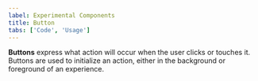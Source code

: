 ```yaml
---
label: Experimental Components
title: Button
tabs: ['Code', 'Usage']
---
```


<page-intro>**Buttons** express what action will occur when the user clicks or touches it. Buttons are used to initialize an action, either in the background or foreground of an experience.</page-intro>

<component 
    name="Experimental Primary Button"
    component="button"
    variation="button--primary" 
    experimental="true"
    >
</component>
<component 
    name="Experimental Secondary Button"
    component="button"
    variation="button--secondary" 
    experimental="true"
    >
</component>
<component 
    name="Experimental Tertiary Button"
    component="button"
    variation="button--tertiary" 
    experimental="true"
    >
</component>
<component 
    name="Experimental Ghost Button"
    component="button"
    variation="button--ghost" 
    experimental="true"
    >
</component>
<component 
    name="Experimental Danger button"
    component="button"
    variation="button--danger--primary" 
    experimental="true"
    >
</component>
<component 
    name="Experimental Small Primary button"
    component="button"
    variation="button--primary--small" 
    experimental="true"
    >
</component>
<component 
    name="Experimental Small secondary button"
    component="button"
    variation="button--secondary--small" 
    experimental="true"
    >
</component>
<component 
    name="Experimental Small tertiary button"
    component="button"
    variation="button--tertiary--small" 
    experimental="true"
    >
</component>
<component 
    name="Experimental Small ghost button"
    component="button"
    variation="button--ghost--small" 
    experimental="true"
    >
</component>
<component 
    name="Experimental Small danger button"
    component="button"
    variation="button--danger--primary--small" 
    experimental="true"
    >
</component>
<component-docs component="button"></component-docs>
